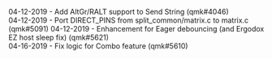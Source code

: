04-12-2019 - Add AltGr/RALT support to Send String (qmk#4046)  
04-12-2019 - Port DIRECT_PINS from split_common/matrix.c to matrix.c (qmk#5091)
04-12-2019 - Enhancement for Eager debouncing (and Ergodox EZ host sleep fix) (qmk#5621)  
04-16-2019 - Fix logic for Combo feature (qmk#5610)  
